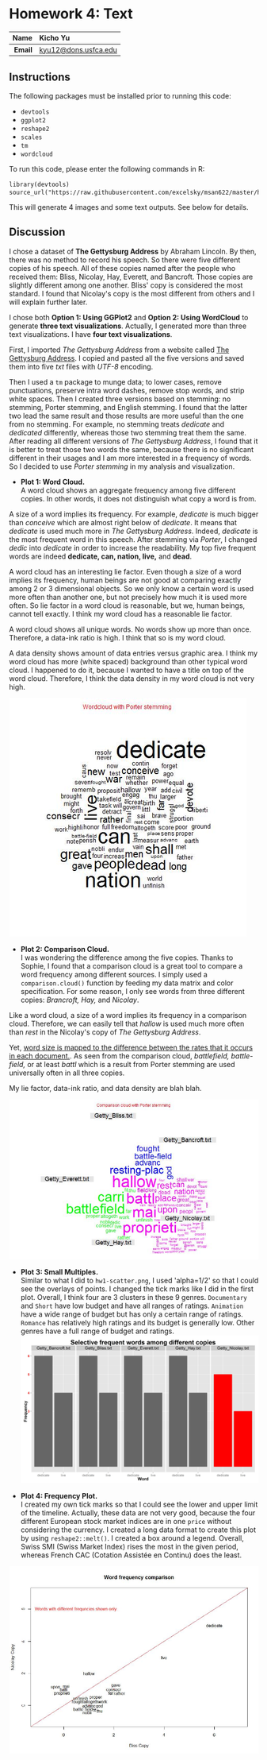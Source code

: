 Homework 4: Text
==============================

| **Name**  | Kicho Yu  |
|----------:|:-------------|
| **Email** | kyu12@dons.usfca.edu |

## Instructions ##

The following packages must be installed prior to running this code:

- `devtools`
- `ggplot2`
- `reshape2`
- `scales`
- `tm`
- `wordcloud`


To run this code, please enter the following commands in R:

```
library(devtools)
source_url("https://raw.githubusercontent.com/excelsky/msan622/master/homework4/622_Visualization_HAG4.R")
```

This will generate 4 images and some text outputs. See below for details.


## Discussion ##

I chose a dataset of **The Gettysburg Address** by Abraham Lincoln. By then, there was no method to record his speech. So there were five different copies of his speech. All of these copies named after the people who received them: Bliss, Nicolay, Hay, Everett, and Bancroft. Those copies are slightly different among one another. Bliss' copy is considered the most standard. I found that Nicolay's copy is the most different from others and I will explain further later.  

I chose both **Option 1: Using GGPlot2** and **Option 2: Using WordCloud** to generate **three text visualizations**. Actually, I generated more than three text visualizations. I have **four text visualizations**.

First, I imported *The Gettysburg Address* from a website called [The Gettysburg Address](http://www.abrahamlincolnonline.org/lincoln/speeches/gettysburg.htm). I copied and pasted all the five versions and saved them into five *txt* files with *UTF-8* encoding.  

Then I used a `tm` package to munge data; to lower cases, remove punctuations, preserve intra word dashes, remove stop words, and strip white spaces. Then I created three versions based on stemming: no stemming, Porter stemming, and English stemming. I found that the latter two lead the same result and those results are more useful than the one from no stemming. For example, no stemming treats *dedicate* and *dedicated* differently, whereas those two stemming treat them the same. After reading all different versions of *The Gettysburg Address*, I found that it is better to treat those two words the same, because there is no significant different in their usages and I am more interested in a frequency of words. So I decided to use *Porter stemming* in my analysis and visualization.  


- **Plot 1: Word Cloud.**  
A word cloud shows an aggregate frequency among five different copies. In other words, it does not distinguish what copy a word is from.  

A size of a word implies its frequency. For example, *dedicate* is much bigger than *conceive* which are almost right below of *dedicate*. It means that *dedicate* is used much more in *The Gettysburg Address*. Indeed, *dedicate* is the most frequent word in this speech. After stemming via *Porter*, I changed *dedic* into *dedicate* in order to increase the readability. My top five frequent words are indeed **dedicate, can, nation, live,** and **dead**.  

A word cloud has an interesting lie factor. Even though a size of a word implies its frequency, human beings are not good at comparing exactly among 2 or 3 dimensional objects. So we only know a certain word is used more often than another one, but not precisely how much it is used more often. So lie factor in a word cloud is reasonable, but we, human beings, cannot tell exactly.  I think my word cloud has a reasonable lie factor.  

A word cloud shows all unique words. No words show up more than once. Therefore, a data-ink ratio is high. I think that so is my word cloud.  

A data density shows amount of data entries versus graphic area. I think my word cloud has more (white spaced) background than other typical word cloud. I happened to do it, because I wanted to have a title on top of the word cloud. Therefore, I think the data density in my word cloud is not very high.  

![IMAGE](Wordcloud_with_Porter_stemming.jpg)  


- **Plot 2: Comparison Cloud.**  
I was wondering the difference among the five copies. Thanks to Sophie, I found that a comparison cloud is a great tool to compare a word frequency among different sources. I simply used a `comparison.cloud()` function by feeding my data matrix and color specification. For some reason, I only see words from three different copies: *Brancroft, Hay,* and *Nicolay*.  

Like a word cloud, a size of a word implies its frequency in a comparison cloud. Therefore, we can easily tell that *hallow* is used much more often than *rest* in the Nicolay's copy of *The Gettysburg Address*.  

Yet, [word size is mapped to the difference between the rates that it occurs in each document.](http://blog.fellstat.com/?cat=11).  As seen from the comparison cloud, *battlefield, battle-field,* or at least *battl* which is a result from Porter stemming are used universally often in all three copies. 

My lie factor, data-ink ratio, and data density are blah blah.  

![IMAGE](comparison_cloud_with_Porter_stemming.jpg)  


- **Plot 3: Small Multiples.**  
Similar to what I did to `hw1-scatter.png`, I used 'alpha=1/2' so that I could see the overlays of points. I changed the tick marks like I did in the first plot. Overall, I think four are 3 clusters in these 9 genres. `Documentary` and `Short` have low budget and have all ranges of ratings. `Animation` have a wide range of budget but has only a certain range of ratings. `Romance` has relatively high ratings and its budget is generally low. Other genres have a full range of budget and ratings.  
![IMAGE](smallmult.jpg)  


- **Plot 4: Frequency Plot.**  
I created my own tick marks so that I could see the lower and upper limit of the timeline. Actually, these data are not very good, because the four different European stock market indices are in one `price` without considering the currency. I created a long data format to create this plot by using `reshape2::melt()`. I created a box around a legend. Overall, Swiss SMI (Swiss Market Index) rises the most in the given period, whereas French CAC (Cotation Assistée en Continu) does the least.  

![IMAGE](freqcomp.jpg)
